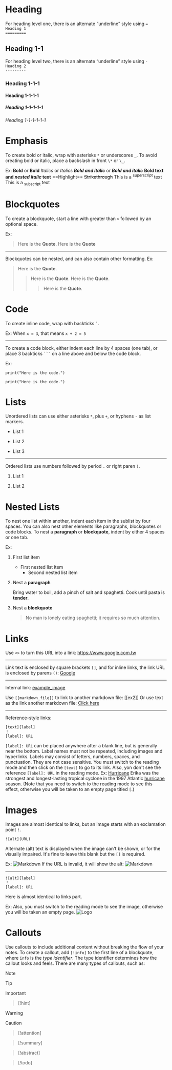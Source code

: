 # Heading
For heading level one, there is an alternate “underline” style using `=`  
`Heading 1`  
`=========`
## Heading 1-1
For heading level two, there is an alternate “underline” style using `-`  
`Heading 2`  
`---------`

### Heading 1-1-1

#### Heading 1-1-1-1

##### Heading 1-1-1-1-1

###### Heading 1-1-1-1-1-1

# Emphasis
To create bold or italic, wrap with asterisks `*` or underscores `_`. To avoid creating bold or italic, place a backslash in front `\*` or `\_`.

Ex:
**Bold**   or   __Bold__
*Italics*   or   _Italics_
***Bold and italic***   or   ___Bold and italic___
**Bold text and _nested italic_ text**
==Highlight==
~~Strikethrough~~
This is a <sup>superscript</sup> text
This is a <sub>subscript</sub> text


# Blockquotes
To create a blockquote, start a line with greater than `>` followed by an optional space. 

Ex:
> Here is the **Quote**.
> Here is the **Quote**

---

Blockquotes can be nested, and can also contain other formatting.
Ex:
> Here is the **Quote**.
> > Here is the **Quote**.
> >  Here is the **Quote**.
> >> Here is the **Quote**.

# Code
To create inline code, wrap with backticks `` ` ``.

Ex:
When `x = 3`, that means `x + 2 = 5`

---

To create a code block, either indent each line by 4 spaces (one tab), or place 3 backticks ` ``` ` on a line above and below the code block.
 
Ex:
```
print("Here is the code.")
```

    print("Here is the code.")
# Lists

Unordered lists can use either asterisks `*`, plus `+`, or hyphens `-` as list markers.  
+ List 1
- List 2
* List 3

---

Ordered lists use numbers followed by period `.` or right paren `)`.
1. List 1
2) List 2


# Nested Lists
To nest one list within another, indent each item in the sublist by four spaces. You can also nest other elements like paragraphs, blockquotes or code blocks. To nest a **paragraph** or **blockquote**, indent by either 4 spaces or one tab. 

Ex:

1. First list item
   - First nested list item
     - Second nested list item

2. Nest a **paragraph**

	Bring water to boil, add a pinch of salt and spaghetti. Cook until pasta is **tender**.

3. Nest a **blockquote**
   > No man is lonely eating spaghetti; it requires so much attention.



# Links
Use `<>` to turn this URL into a link: <https://www.google.com.tw>

---

Link text is enclosed by square brackets `[]`, and for inline links, the link URL is enclosed by parens `()`: [Google](https://www.google.com)

---

Internal link:
[example_image](/example.png)

Use `[[markdown_file]]` to link to another markdown file: [[ex2]]
Or use text as the link another markdown file: [Click here](/ex2)

---

Reference-style links:
```
[text][label]  
⋮  
[label]: URL
```
`[label]: URL` can be placed anywhere after a blank line, but is generally near the bottom. Label names must not be repeated, including images and hyperlinks. Labels may consist of letters, numbers, spaces, and punctuation. They are not case sensitive. You must switch to the reading mode and then click on the `[text]` to go to its link. Also, yon don't see the reference `[label]: URL` in the reading mode.
Ex: [Hurricane][link_1] Erika was the strongest and longest-lasting tropical cyclone in the 1997 Atlantic [hurricane][link_1] season. 
(Note that you need to switch to the reading mode to see this effect, otherwise you will be taken to an empty page titled `[`.)

[link_1]: https://w.wiki/qYn
 
# Images
Images are almost identical to links, but an image starts with an exclamation point `!`.
```
![alt](URL)
```
Alternate (alt) text is displayed when the image can't be shown, or for the visually impaired. It's fine to leave this blank but the `[]` is required.

Ex: ![Markdown](example.png)
If the URL is invalid, it will show the alt:
![Markdown](C:\Main\Projects\GitHub\obsidian\markdown_example\example)

---

```
![alt][label]  
⋮  
[label]: URL
```
Here is almost identical to links part. 

Ex:
Also, you must switch to the reading mode to see the image, otherwise you will be taken an empty page.
![Logo][image_1]

[image_1]: https://commonmark.org/help/images/favicon.png 

# Callouts
Use callouts to include additional content without breaking the flow of your notes. To create a callout, add `[!info]` to the first line of a blockquote, where `info` is the _type identifier_. The type identifier determines how the callout looks and feels. There are many types of callouts, such as:

> [!note]

> [!tip]

> [!IMPORTANT]

>[!hint]

> [!WARNING]

> [!CAUTION]

>[!attention]

>[!summary]

>[!abstract]

>[!todo]

